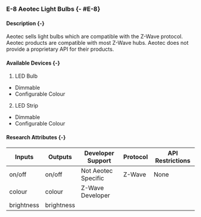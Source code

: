 ### E-8 Aeotec Light Bulbs {- #E-8}

#### Description {-}

Aeotec sells light bulbs which are compatible with the Z-Wave protocol. Aeotec products are 
compatible with most Z-Wave hubs. Aeotec does not provide a proprietary API for their products.

#### Available Devices {-}

1. LED Bulb
- Dimmable
- Configurable Colour

2. LED Strip
- Dimmable
- Configurable Colour

#### Research Attributes {-}

| Inputs     | Outputs    | Developer Support   | Protocol | API Restrictions     |
| ------     | -------    | -----------------   | -------- | ----------------     |
| on/off     | on/off     | Not Aeotec Specific | Z-Wave   | None                 |
| colour     | colour     | Z-Wave Developer    |          |                      |
| brightness | brightness |                     |          |                      |

